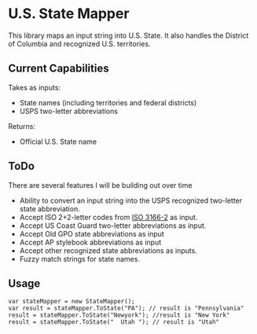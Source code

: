 # U.S. State Mapper 
This library maps an input string into U.S. State. It also handles the District of Columbia and recognized U.S. territories.

## Current Capabilities

Takes as inputs:

* State names (including territories and federal districts)
* USPS two-letter abbreviations

Returns:

* Official U.S. State name

## ToDo
There are several features I will be building out over time

* Ability to convert an input string into the USPS recognized two-letter state abbreviation.
* Accept ISO 2+2-letter codes from [ISO 3166-2](https://en.wikipedia.org/wiki/ISO_3166-2) as input. 
* Accept US Coast Guard two-letter abbreviations as input.
* Accept Old GPO state abbreviations as input
* Accept AP stylebook abbreviations as input
* Accept other recognized state abbreviations as inputs.
* Fuzzy match strings for state names.

## Usage

```
var stateMapper = new StateMapper();
var result = stateMapper.ToState("PA"); // result is "Pennsylvania"  
result = stateMapper.ToState("Newyork"); //result is "New York"  
result = stateMapper.ToState("  Utah "); // result is "Utah"  
```

